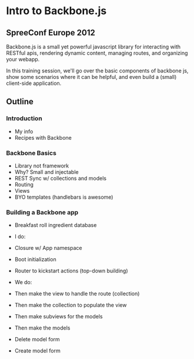 # Intro to Backbone.js

## SpreeConf Europe 2012

Backbone.js is a small yet powerful javascript library for interacting with RESTful apis, rendering dynamic content, managing routes, and organizing your webapp.

In this training session, we'll go over the basic components of backbone js, show some scenarios where it can be helpful, and even build a (small) client-side application.

## Outline

### Introduction

* My info
* Recipes with Backbone

### Backbone Basics

* Library not framework
* Why? Small and injectable
* REST Sync w/ collections and models
* Routing
* Views
* BYO templates (handlebars is awesome)

### Building a Backbone app

* Breakfast roll ingredient database

* I do:
* Closure w/ App namespace
* Boot initialization
* Router to kickstart actions (top-down building)
* We do:
* Then make the view to handle the route (collection)
* Then make the collection to populate the view
* Then make subviews for the models
* Then make the models
* Delete model form
* Create model form
